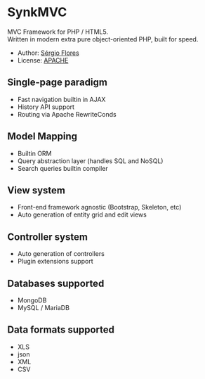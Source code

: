 SynkMVC
============

MVC Framework for PHP / HTML5.  
Written in modern extra pure object-oriented PHP, built for speed.

* Author: [Sérgio Flores](https://github.com/relfos)
* License: [APACHE](http://opensource.org/licenses/Apache-2.0)

Single-page paradigm
----------------
* Fast navigation builtin in AJAX
* History API support 
* Routing via Apache RewriteConds

Model Mapping
----------------
* Builtin ORM
* Query abstraction layer (handles SQL and NoSQL)
* Search queries builtin compiler

View system
----------------
* Front-end framework agnostic (Bootstrap, Skeleton, etc)
* Auto generation of entity grid and edit views 

Controller system
----------------
* Auto generation of controllers
* Plugin extensions support

Databases supported
----------------
* MongoDB
* MySQL / MariaDB 

Data formats supported
----------------
* XLS
* json
* XML
* CSV
